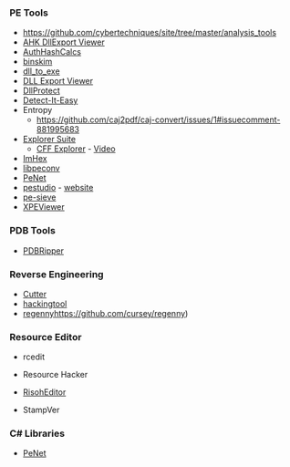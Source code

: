### PE Tools

- https://github.com/cybertechniques/site/tree/master/analysis_tools
- [AHK DllExport Viewer](https://github.com/jNizM/DllExport)
- [AuthHashCalcs](https://github.com/hfiref0x/AuthHashCalc)
- [binskim](https://github.com/microsoft/binskim)
- [dll_to_exe](https://github.com/hasherezade/dll_to_exe)
- [DLL Export Viewer](http://www.nirsoft.net/utils/dll_export_viewer.html)
- [DllProtect](https://github.com/wanttobeno/DllProtect)
- [Detect-It-Easy](https://github.com/horsicq/Detect-It-Easy)
- Entropy
  - https://github.com/caj2pdf/caj-convert/issues/1#issuecomment-881995683
- [Explorer Suite](https://ntcore.com/?page_id=388)
  - [CFF Explorer](https://github.com/cybertechniques/site/blob/master/analysis_tools/cff-explorer/index.md) - [Video](https://www.youtube.com/watch?v=9Hyg3_WE9Ks)
- [ImHex](https://github.com/WerWolv/ImHex)
- [libpeconv](https://github.com/hasherezade/libpeconv)
- [PeNet](https://github.com/secana/PeNet)
- [pestudio](https://github.com/cybertechniques/site/blob/master/analysis_tools/pestudio/index.md) - [website](https://www.winitor.com/)
- [pe-sieve](https://github.com/hasherezade/pe-sieve)
- [XPEViewer](https://github.com/horsicq/XPEViewer)

### PDB Tools

- [PDBRipper](https://github.com/horsicq/PDBRipper)

### Reverse Engineering

- [Cutter](https://github.com/rizinorg/cutter)
- [hackingtool](https://github.com/Z4nzu/hackingtool)
- [regenny]()https://github.com/cursey/regenny)

### Resource Editor

- rcedit

- Resource Hacker

- [RisohEditor](https://github.com/katahiromz/RisohEditor)

- StampVer

### C# Libraries

- [PeNet](https://github.com/secana/PeNet)
